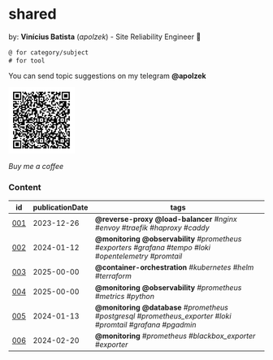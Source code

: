 # shared

by: **Vinícius Batista** (*apolzek*) - Site Reliability Engineer 🖤

```
@ for category/subject 
# for tool
```

You can send topic suggestions on my telegram **@apolzek**

<img src="images/qrcode.jpeg" alt="qrcode_pix" width="130" height="130">

*Buy me a coffee*


### Content

| id                 | publicationDate | tags                                                                                                       |
| ------------------ | --------------- | ---------------------------------------------------------------------------------------------------------- |
| [001](content/001) | 2023-12-26      | **@reverse-proxy @load-balancer** *#nginx #envoy #traefik #haproxy #caddy*                                 |
| [002](content/002) | 2024-01-12      | **@monitoring @observability** *#prometheus #exporters #grafana #tempo #loki #opentelemetry #promtail*     |
| [003](content/003) | 2025-00-00      | **@container-orchestration** *#kubernetes #helm #terraform*                                                |
| [004](content/004) | 2025-00-00      | **@monitoring @observability** *#prometheus #metrics #python*                                              |
| [005](content/005) | 2024-01-13      | **@monitoring @database** *#prometheus #postgresql #prometheus_exporter #loki #promtail #grafana #pgadmin* |
| [006](content/006) | 2024-02-20      | **@monitoring** *#prometheus #blackbox_exporter #exporter*                                                 |